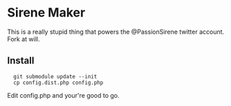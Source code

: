 Sirene Maker
============

This is a really stupid thing that powers the @PassionSirene twitter account.
Fork at will.

Install
-------

      git submodule update --init
      cp config.dist.php config.php

Edit config.php and your're good to go.
